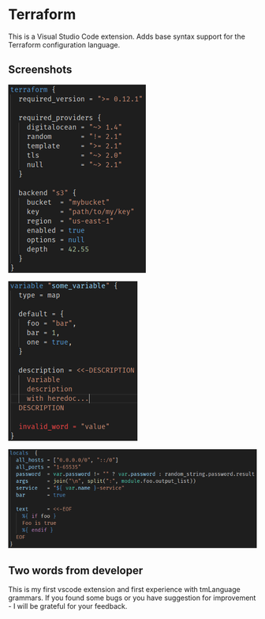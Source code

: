 # Terraform

This is a Visual Studio Code extension. Adds base syntax support for the Terraform configuration language.

## Screenshots

![Terraform](https://github.com/4ops/vscode-language-terraform/blob/master/screenshots/terraform.png?raw=true)

![Variable](https://github.com/4ops/vscode-language-terraform/blob/master/screenshots/variable.png?raw=true)

![Locals](https://github.com/4ops/vscode-language-terraform/blob/master/screenshots/locals.png?raw=true)

## Two words from developer

This is my first vscode extension and first experience with tmLanguage grammars. If you found some bugs or you have suggestion for improvement - I will be grateful for your feedback.
